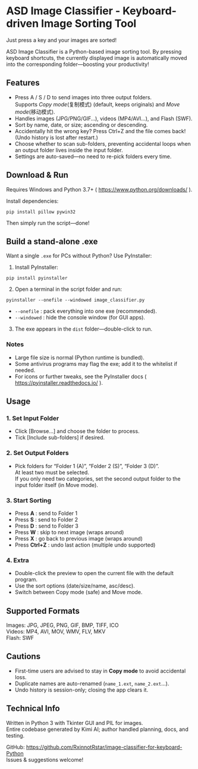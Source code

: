 # ASD Image Classifier - Keyboard-driven Image Sorting Tool

Just press a key and your images are sorted!

ASD Image Classifier is a Python-based image sorting tool. By pressing keyboard shortcuts, the currently displayed image is automatically moved into the corresponding folder—boosting your productivity!

## Features

- Press A / S / D to send images into three output folders.  
  Supports *Copy mode*(复制模式) (default, keeps originals) and *Move mode*(移动模式).
- Handles images (JPG/PNG/GIF…), videos (MP4/AVI…), and Flash (SWF).
- Sort by name, date, or size; ascending or descending.
- Accidentally hit the wrong key? Press Ctrl+Z and the file comes back!  
  (Undo history is lost after restart.)
- Choose whether to scan sub-folders, preventing accidental loops when an output folder lives inside the input folder.
- Settings are auto-saved—no need to re-pick folders every time.

## Download & Run

Requires Windows and Python 3.7+ ( https://www.python.org/downloads/ ).

Install dependencies:
```
pip install pillow pywin32
```
Then simply run the script—done!

## Build a stand-alone .exe

Want a single `.exe` for PCs without Python? Use PyInstaller:

1. Install PyInstaller:
```
pip install pyinstaller
```
2. Open a terminal in the script folder and run:
```
pyinstaller --onefile --windowed image_classifier.py
```
   - `--onefile` : pack everything into one exe (recommended).  
   - `--windowed` : hide the console window (for GUI apps).
3. The exe appears in the `dist` folder—double-click to run.

### Notes
- Large file size is normal (Python runtime is bundled).  
- Some antivirus programs may flag the exe; add it to the whitelist if needed.  
- For icons or further tweaks, see the PyInstaller docs ( https://pyinstaller.readthedocs.io/ ).

## Usage

### 1. Set Input Folder
- Click [Browse…] and choose the folder to process.  
- Tick [Include sub-folders] if desired.

### 2. Set Output Folders
- Pick folders for “Folder 1 (A)”, “Folder 2 (S)”, “Folder 3 (D)”.  
  At least two must be selected.  
  If you only need two categories, set the second output folder to the input folder itself (in Move mode).

### 3. Start Sorting
- Press **A** : send to Folder 1  
- Press **S** : send to Folder 2  
- Press **D** : send to Folder 3  
- Press **W** : skip to next image (wraps around)  
- Press **X** : go back to previous image (wraps around)  
- Press **Ctrl+Z** : undo last action (multiple undo supported)

### 4. Extra
- Double-click the preview to open the current file with the default program.  
- Use the sort options (date/size/name, asc/desc).  
- Switch between Copy mode (safe) and Move mode.

## Supported Formats

Images: JPG, JPEG, PNG, GIF, BMP, TIFF, ICO  
Videos: MP4, AVI, MOV, WMV, FLV, MKV  
Flash: SWF

## Cautions

- First-time users are advised to stay in **Copy mode** to avoid accidental loss.  
- Duplicate names are auto-renamed (`name_1.ext`, `name_2.ext`…).  
- Undo history is session-only; closing the app clears it.

## Technical Info

Written in Python 3 with Tkinter GUI and PIL for images.  
Entire codebase generated by Kimi AI; author handled planning, docs, and testing.

GitHub: https://github.com/RxinnotRstar/image-classifier-for-keyboard-Python  
Issues & suggestions welcome!
